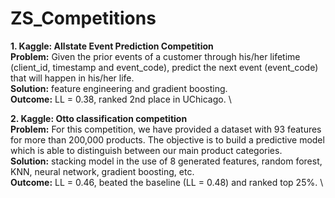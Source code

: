 # ZS_Competitions

**1. Kaggle: Allstate Event Prediction Competition**     \
**Problem:** Given the prior events of a customer through his/her lifetime (client_id, timestamp and event_code), predict the next event (event_code) that will happen in his/her life. \
**Solution:** feature engineering and gradient boosting. \
**Outcome:** LL = 0.38, ranked 2nd place in UChicago.    \

**2. Kaggle: Otto classification competition**           \
**Problem:** For this competition, we have provided a dataset with 93 features for more than 200,000 products. The objective is to build a predictive model which is able to distinguish between our main product categories. \
**Solution:** stacking model in the use of 8 generated features, random forest, KNN, neural network, gradient boosting, etc.\
**Outcome:** LL = 0.46, beated the baseline (LL = 0.48) and ranked top 25%. \


